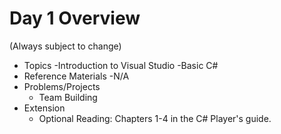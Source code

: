 # Day 1 Overview

(Always subject to change)

- Topics
  -Introduction to Visual Studio
  -Basic C#
- Reference Materials
  -N/A
- Problems/Projects
  - Team Building
- Extension
  - Optional Reading: Chapters 1-4 in the C# Player's guide.

